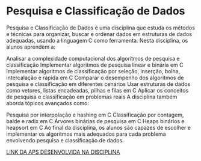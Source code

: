 # Pesquisa e Classificação de Dados
Pesquisa e Classificação de Dados é uma disciplina que estuda os métodos e técnicas para organizar, buscar e ordenar dados em estruturas de dados adequadas, usando a linguagem C como ferramenta. Nesta disciplina, os alunos aprendem a:

Analisar a complexidade computacional dos algoritmos de pesquisa e classificação
Implementar algoritmos de pesquisa linear e binária em C
Implementar algoritmos de classificação por seleção, inserção, bolha, intercalação e rápida em C
Comparar o desempenho dos algoritmos de pesquisa e classificação em diferentes cenários
Usar estruturas de dados como vetores, listas encadeadas, pilhas e filas em C
Aplicar os conceitos de pesquisa e classificação em problemas reais
A disciplina também aborda tópicos avançados como:

Pesquisa por interpolação e hashing em C
Classificação por contagem, balde e radix em C
Árvores binárias de pesquisa em C
Heaps binários e heapsort em C
Ao final da disciplina, os alunos são capazes de escolher e implementar os algoritmos mais adequados para cada problema envolvendo pesquisa e classificação de dados.


[LINK DA APS DESENVOLVIDA NA DISCIPLINA](https://github.com/dev-marcos/Huffman-coding)
